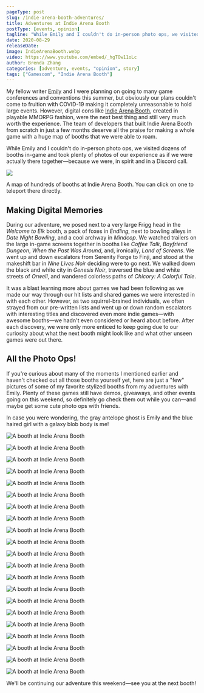 ```yaml
---
pageType: post
slug: /indie-arena-booth-adventures/
title: Adventures at Indie Arena Booth
postType: [events, opinion]
tagline: "While Emily and I couldn't do in-person photo ops, we visited dozens of booths in-game and took plenty of photos of our experience as if we were actually there together—because we were, in spirit and in a Discord call. We walked down the black and white city in Genesis Noir, traversed the watchful blue streets of Orwell, and wandered the colorless paths of Chicory: A Colorful Tale."
date: 2020-08-29
releaseDate:
image: IndieArenaBooth.webp
video: https://www.youtube.com/embed/_hgTOw11oLc
author: Brenda Zhang
categories: [adventure, events, "opinion", story]
tags: ["Gamescom", "Indie Arena Booth"]
---
```


My fellow writer [Emily](https://colludia.com/author/emily) and I were planning on going to many game conferences and conventions this summer, but obviously our plans couldn't come to fruition with COVID-19 making it completely unreasonable to hold large events. However, digital cons like [Indie Arena Booth](https://indiearenabooth.de/gamescom2020/games), created in playable MMORPG fashion, were the next best thing and still very much worth the experience. The team of developers that built Indie Arena Booth from scratch in just a few months deserve all the praise for making a whole game with a huge map of booths that we were able to roam.

While Emily and I couldn't do in-person photo ops, we visited dozens of booths in-game and took plenty of photos of our experience as if we were actually there together—because we were, in spirit and in a Discord call.

![][image0]

<figcaption>A map of hundreds of booths at Indie Arena Booth. You can click on one to teleport there directly.</figcaption>

## Making Digital Memories

During our adventure, we posed next to a very large Frigg head in the _Welcome to Elk_ booth, a pack of foxes in _Endling_, next to bowling alleys in _Date Night Bowling_, and a cool archway in _Mindcop_. We watched trailers on the large in-game screens together in booths like _Coffee Talk_, _Boyfriend Dungeon_, _When the Past Was Around_, and, ironically, _Land of Screens_. We went up and down escalators from Serenity Forge to Finji, and stood at the makeshift bar in _Nine Lives Noir_ deciding were to go next. We walked down the black and white city in _Genesis Noir_, traversed the blue and white streets of _Orwell_, and wandered colorless paths of _Chicory: A Colorful Tale_.

It was a blast learning more about games we had been following as we made our way through our hit lists and shared games we were interested in with each other. However, as two squirrel-brained individuals, we often strayed from our pre-written lists and went up or down random escalators with interesting titles and discovered even more indie games—with awesome booths—we hadn't even considered or heard about before. After each discovery, we were only more enticed to keep going due to our curiosity about what the next booth might look like and what other unseen games were out there.

## All the Photo Ops!

If you're curious about many of the moments I mentioned earlier and haven't checked out all those booths yourself yet, here are just a "few" pictures of some of my favorite stylized booths from my adventures with Emily. Plenty of these games still have demos, giveaways, and other events going on this weekend, so definitely go check them out while you can—and maybe get some cute photo ops with friends.

In case you were wondering, the gray antelope ghost is Emily and the blue haired girl with a galaxy blob body is me!

![A booth at Indie Arena Booth][image1]

![A booth at Indie Arena Booth][image2]

![A booth at Indie Arena Booth][image3]

![A booth at Indie Arena Booth][image4]

![A booth at Indie Arena Booth][image5]

![A booth at Indie Arena Booth][image6]

![A booth at Indie Arena Booth][image7]

![A booth at Indie Arena Booth][image8]

![A booth at Indie Arena Booth][image9]

![A booth at Indie Arena Booth][image10]

![A booth at Indie Arena Booth][image11]

![A booth at Indie Arena Booth][image12]

![A booth at Indie Arena Booth][image13]

![A booth at Indie Arena Booth][image14]

![A booth at Indie Arena Booth][image15]

![A booth at Indie Arena Booth][image16]

![A booth at Indie Arena Booth][image17]

![A booth at Indie Arena Booth][image18]

![A booth at Indie Arena Booth][image19]

![A booth at Indie Arena Booth][image20]

![A booth at Indie Arena Booth][image21]

We'll be continuing our adventure this weekend—see you at the next booth!

[image0]: ../../../images/post/indiearenabooth/map.webp
[image1]: ../../../images/post/indiearenabooth/welcome_to_elk.webp
[image2]: ../../../images/post/indiearenabooth/weaving_tides.webp
[image3]: ../../../images/post/indiearenabooth/past_around.webp
[image4]: ../../../images/post/indiearenabooth/tunic.webp
[image5]: ../../../images/post/indiearenabooth/serenity_forge.webp
[image6]: ../../../images/post/indiearenabooth/merchant_skies.webp
[image7]: ../../../images/post/indiearenabooth/land_screens.webp
[image8]: ../../../images/post/indiearenabooth/genesis_noir.webp
[image9]: ../../../images/post/indiearenabooth/orwell.webp
[image10]: ../../../images/post/indiearenabooth/chicory.webp
[image11]: ../../../images/post/indiearenabooth/project_haven.webp
[image12]: ../../../images/post/indiearenabooth/nine_noir_lives.webp
[image13]: ../../../images/post/indiearenabooth/vast_oasis.webp
[image14]: ../../../images/post/indiearenabooth/mindcop.webp
[image15]: ../../../images/post/indiearenabooth/floppy_knights.webp
[image16]: ../../../images/post/indiearenabooth/bowling.webp
[image17]: ../../../images/post/indiearenabooth/minute_of_islands.webp
[image18]: ../../../images/post/indiearenabooth/coffee_talk.webp
[image19]: ../../../images/post/indiearenabooth/bf_dungeon.webp
[image20]: ../../../images/post/indiearenabooth/death_taxes.webp
[image21]: ../../../images/post/indiearenabooth/endling.webp
